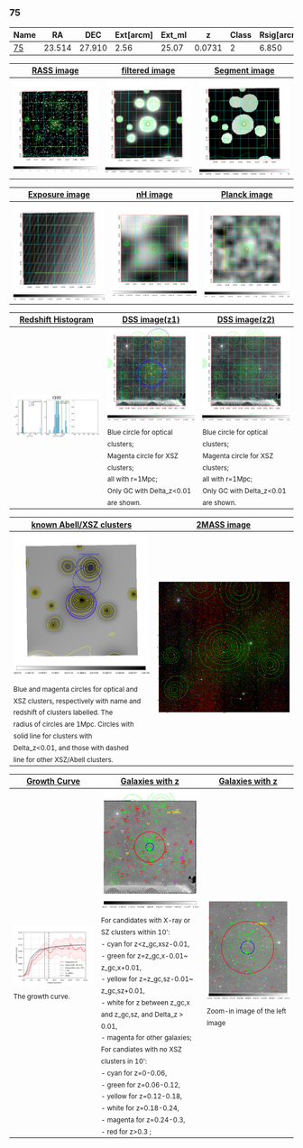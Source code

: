 <div STYLE="page-break-after: always;"></div>

### 75

|Name          |RA          |DEC      | Ext[arcm] | Ext_ml | z    | Class| Rsig[arcmin] | CRsig[c/s] | CR500[c/s] | R500[Mpc] |L500[erg/s]|F500[erg/s/cm^2]| M500[Msun]|Tx[keV]|beta|GC(XSZ,Delta_z<0.01)| GC(OPT,Delta_z<0.01)|GC|alias|
|--------------|------------|------------|---|---|-----------|--------|------|------|----|----|----|----|----|----|----|----|----|----|---|
|[75](script/75.md)     | 23.514       | 27.910       | 2.56    | 25.07   | 0.0731 | 2   | 6.850 |0.087 |0.090 |0.684 |1.962e+43 |1.503e-12 |9.739e+13 |2.155 |1.177 |SPI, |Wen, redMaPPer, |SPI, |t103|

|[RASS image](../image/75/75_img.pdf)|[filtered image](../image/75/75_fil.pdf)|[Segment image](../image/75/75_seg.pdf)|
|-------------------|--------------------|-------------------|
| <img src="../image/75/75_img.png" width="300">  | <img src="../image/75/75_fil.png" width="300">   | <img src="../image/75/75_seg.png" width="300">  |

|[Exposure image](../image/75/75_mex.pdf)| [nH image](../image/75/75_nh.pdf)| [Planck image](../image/75/75_p.pdf)|
|-------------------|--------------------|-------------------|
|<img src="../image/75/75_mex.png" width="300">   | <img src="../image/75/75_nh.png" width="300">    | <img src="../image/75/75_p.png" width="300"> |

|[Redshift Histogram](../image/75/75_zg.pdf) | [DSS image(z1)](../image/75/75_dss_z1.pdf)      |  [DSS image(z2)](../image/75/75_dss_z2.pdf)    |
|-------------------|--------------------|-------------------|
|<img src="../image/75/75_zg.png" width="300"> |<img src="../image/75/75_dss_z1.png" width="300"> <sub><br>Blue circle for optical clusters; <br>Magenta circle for XSZ clusters; <br>all with r=1Mpc; <br>Only GC with Delta_z<0.01 are shown. </sub>| <img src="../image/75/75_dss_z2.png" width="300"><sub><br>Blue circle for optical clusters; <br>Magenta circle for XSZ clusters; <br>all with r=1Mpc; <br>Only GC with Delta_z<0.01 are shown. </sub> |

|[known Abell/XSZ clusters](../image/75/75_m.pdf) | [2MASS image](../image/75/75_2mass.pdf)      |
|-------------------|-------------------|
|<img src=../image/75/75_m.png width="300"> <sub><br>Blue and magenta circles for optical and <br>XSZ clusters, respectively with name and <br>redshift of clusters labelled. The <br>radius of circles are 1Mpc. Circles with <br>solid line for clusters with <br>Delta_z<0.01, and those with dashed <br>line for other XSZ/Abell clusters.        </sub>|<img src="../image/75/75_2mass.png" width="300">  |

|[Growth Curve](../image/75/75_gca_all.png) |[Galaxies with z](../image/75/75_opt_ned.pdf) |[Galaxies with z](../image/75/75_opt_ned_zoom.pdf) |
|-------------------|-------------------|-------------------|
| <img src="../image/75/75_gca_all.png" width="300"> <sub><br>The growth curve.</sub>| <img src=../image/75/75_opt_ned.png width="300"> <br><sub> For candidates with X-ray or SZ clusters within 10': <br> - cyan for z<z_gc,xsz-0.01, <br> - green for z=z_gc,x-0.01~ z_gc,x+0.01, <br> - yellow for z=z_gc,sz-0.01~ z_gc,sz+0.01, <br> - white for z between z_gc,x and z_gc,sz, and Delta_z > 0.01, <br> - magenta for other galaxies; <br>For candiates with no XSZ clusters in 10': <br> - cyan for z=0-0.06, <br> - green for z=0.06-0.12, <br> - yellow for z=0.12-0.18, <br> - white for z=0.18-0.24, <br> - magenta for z=0.24-0.3, <br> - red for z>0.3 ;  </sub>|<img src=../image/75/75_opt_ned_zoom.png width="300">  <br><sub> Zoom-in image of the left image</sub>|





